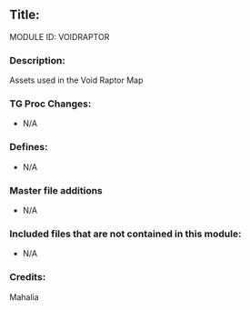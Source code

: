 ## Title:

MODULE ID: VOIDRAPTOR

### Description:

Assets used in the Void Raptor Map

### TG Proc Changes:

- N/A

### Defines:

- N/A

### Master file additions

- N/A

### Included files that are not contained in this module:

- N/A

### Credits:

Mahalia
